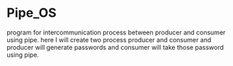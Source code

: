 # Pipe_OS
program for intercommunication process between producer and consumer using pipe.
here I will create two process producer and consumer and producer will generate passwords and consumer will take those password using pipe.
